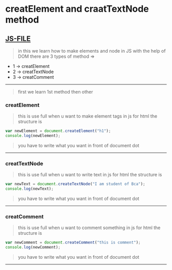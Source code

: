 # creatElement and craatTextNode method
## [JS-FILE](/js/72-creatElement-and-createTextNode-method.js)

> in this we learn how to make elements and node in JS with the help of DOM there are 3 types of method => 
* 1 -> creatElement 
* 2 -> creatTextNode 
* 3 -> creatComment 
---
> first we learn 1st method then other

### creatElement
> this is use full when u want to make element tags in js for html the structure is
```javascript
var newElement = document.createElement("h1");
console.log(newElement);
```
> you have to write what you want in front of document dot
---

### creatTextNode
> this is use full when u want to write text in js for html the structure is
```javascript
var newText = document.createTextNode("I am student of Bca");
console.log(newText);
```
> you have to write what you want in front of document dot
---

### creatComment
> this is use full when u want to comment something in js for html the structure is
```javascript
var newComment = document.createComment("this is comment");
console.log(newComment);
```
> you have to write what you want in front of document dot
---

